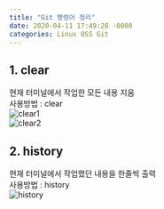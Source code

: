 ```yaml
---
title: "Git 명령어 정리"
date: 2020-04-11 17:49:28 -0000
categories: Linux OSS Git
---
```


## 1. clear       
현재 터미널에서 작업한 모든 내용 지움           
사용방법 : clear     
![clear1](https://user-images.githubusercontent.com/62292136/77249702-6a1e2780-6c86-11ea-981c-36e1bca419a6.PNG)     
![clear2](https://user-images.githubusercontent.com/62292136/77249704-6be7eb00-6c86-11ea-9c95-7a62081025fc.PNG)     
     
    
     
## 2. history
현재 터미널에서 작업했던 내용을 한줄씩 출력          
사용방법 : history     
![history](https://user-images.githubusercontent.com/62292136/77249724-92a62180-6c86-11ea-9f18-2ad0c3a107d6.PNG)     
